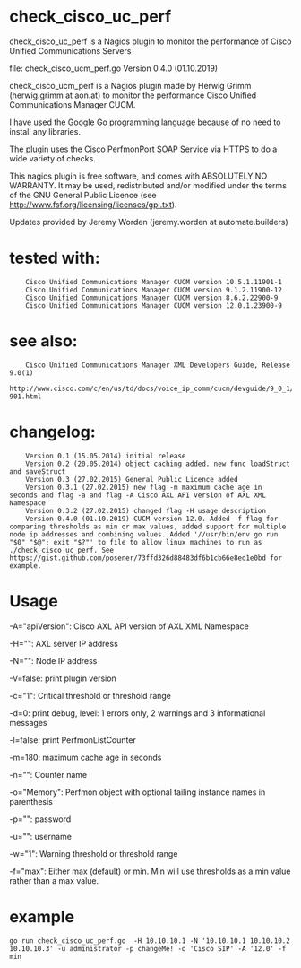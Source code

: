 # check_cisco_uc_perf
check_cisco_uc_perf is a Nagios plugin to monitor the performance of Cisco Unified Communications Servers


file: check_cisco_ucm_perf.go
Version 0.4.0 (01.10.2019)

check_cisco_ucm_perf is a Nagios plugin made by Herwig Grimm (herwig.grimm at aon.at)
to monitor the performance Cisco Unified Communications Manager CUCM.

I have used the Google Go programming language because of no need to install
any libraries.

The plugin uses the Cisco PerfmonPort SOAP Service via HTTPS to do a wide variety of checks.

This nagios plugin is free software, and comes with ABSOLUTELY NO WARRANTY.
It may be used, redistributed and/or modified under the terms of the GNU
General Public Licence (see http://www.fsf.org/licensing/licenses/gpl.txt).

Updates provided by Jeremy Worden (jeremy.worden at automate.builders)

# tested with: 	
		Cisco Unified Communications Manager CUCM version 10.5.1.11901-1
 		Cisco Unified Communications Manager CUCM version 9.1.2.11900-12
 		Cisco Unified Communications Manager CUCM version 8.6.2.22900-9
		Cisco Unified Communications Manager CUCM version 12.0.1.23900-9

# see also:
 		Cisco Unified Communications Manager XML Developers Guide, Release 9.0(1)
 		http://www.cisco.com/c/en/us/td/docs/voice_ip_comm/cucm/devguide/9_0_1/xmldev-901.html

# changelog:
		Version 0.1 (15.05.2014) initial release
		Version 0.2 (20.05.2014) object caching added. new func loadStruct and saveStruct
		Version 0.3 (27.02.2015) General Public Licence added
		Version 0.3.1 (27.02.2015) new flag -m maximum cache age in seconds and flag -a and flag -A Cisco AXL API version of AXL XML Namespace
		Version 0.3.2 (27.02.2015) changed flag -H usage description
		Version 0.4.0 (01.10.2019) CUCM version 12.0. Added -f flag for comparing thresholds as min or max values, added support for multiple node ip addresses and combining values. Added '//usr/bin/env go run "$0" "$@"; exit "$?"' to file to allow linux machines to run as ./check_cisco_uc_perf. See https://gist.github.com/posener/73ffd326d88483df6b1cb66e8ed1e0bd for example.
		
# Usage
  -A="apiVersion": Cisco AXL API version of AXL XML Namespace
  
  -H="": AXL server IP address
  
  -N="": Node IP address
  
  -V=false: print plugin version
  
  -c="1": Critical threshold or threshold range
  
  -d=0: print debug, level: 1 errors only, 2 warnings and 3 informational messages
  
  -l=false: print PerfmonListCounter
  
  -m=180: maximum cache age in seconds
  
  -n="": Counter name
  
  -o="Memory": Perfmon object with optional tailing instance names in parenthesis
  
  -p="": password
  
  -u="": username
  
  -w="1": Warning threshold or threshold range
  
  -f="max": Either max (default) or min. Min will use thresholds as a min value rather than a max value.
  
# example
	go run check_cisco_uc_perf.go  -H 10.10.10.1 -N '10.10.10.1 10.10.10.2 10.10.10.3' -u administrator -p changeMe! -o 'Cisco SIP' -A '12.0' -f min

